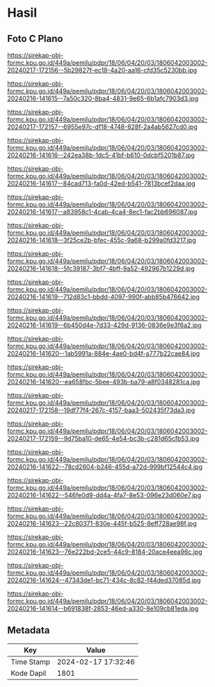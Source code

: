 # Hasil

## Foto C Plano

https://sirekap-obj-formc.kpu.go.id/449a/pemilu/pdpr/18/06/04/20/03/1806042003002-20240217-172156--5b29827f-ec18-4a20-aa16-cfd35c5230bb.jpg

https://sirekap-obj-formc.kpu.go.id/449a/pemilu/pdpr/18/06/04/20/03/1806042003002-20240216-141615--7a50c320-8ba4-4831-9e65-6b1afc7903d3.jpg

https://sirekap-obj-formc.kpu.go.id/449a/pemilu/pdpr/18/06/04/20/03/1806042003002-20240217-172157--6955e97c-df18-4748-828f-2a4ab5627cd0.jpg

https://sirekap-obj-formc.kpu.go.id/449a/pemilu/pdpr/18/06/04/20/03/1806042003002-20240216-141616--242ea38b-1dc5-41bf-b610-0dcbf5201b87.jpg

https://sirekap-obj-formc.kpu.go.id/449a/pemilu/pdpr/18/06/04/20/03/1806042003002-20240216-141617--84cad713-fa0d-42ed-b541-7813bcef2daa.jpg

https://sirekap-obj-formc.kpu.go.id/449a/pemilu/pdpr/18/06/04/20/03/1806042003002-20240216-141617--a83958c1-4cab-4ca4-8ec1-fac2bb696087.jpg

https://sirekap-obj-formc.kpu.go.id/449a/pemilu/pdpr/18/06/04/20/03/1806042003002-20240216-141618--3f25ce2b-bfec-455c-9a68-b299a0fd3217.jpg

https://sirekap-obj-formc.kpu.go.id/449a/pemilu/pdpr/18/06/04/20/03/1806042003002-20240216-141618--5fc39187-3bf7-4bff-9a52-492967b1229d.jpg

https://sirekap-obj-formc.kpu.go.id/449a/pemilu/pdpr/18/06/04/20/03/1806042003002-20240216-141619--712d83c1-bbdd-4097-990f-abb85b476642.jpg

https://sirekap-obj-formc.kpu.go.id/449a/pemilu/pdpr/18/06/04/20/03/1806042003002-20240216-141619--6b450d4e-7d33-429d-9136-0836e9e3f6a2.jpg

https://sirekap-obj-formc.kpu.go.id/449a/pemilu/pdpr/18/06/04/20/03/1806042003002-20240216-141620--1ab5991a-884e-4ae0-bd4f-a777b22cae84.jpg

https://sirekap-obj-formc.kpu.go.id/449a/pemilu/pdpr/18/06/04/20/03/1806042003002-20240216-141620--ea658fbc-5bee-493b-ba79-a8f0348281ca.jpg

https://sirekap-obj-formc.kpu.go.id/449a/pemilu/pdpr/18/06/04/20/03/1806042003002-20240217-172158--19df77f4-267c-4157-baa3-502435f73da3.jpg

https://sirekap-obj-formc.kpu.go.id/449a/pemilu/pdpr/18/06/04/20/03/1806042003002-20240217-172159--9d75ba10-de65-4e54-bc3b-c281d65cfb53.jpg

https://sirekap-obj-formc.kpu.go.id/449a/pemilu/pdpr/18/06/04/20/03/1806042003002-20240216-141622--78cd2604-b246-455d-a72d-999bf12544c4.jpg

https://sirekap-obj-formc.kpu.go.id/449a/pemilu/pdpr/18/06/04/20/03/1806042003002-20240216-141622--546fe0d9-dd4a-4fa7-8e53-096e23d060e7.jpg

https://sirekap-obj-formc.kpu.go.id/449a/pemilu/pdpr/18/06/04/20/03/1806042003002-20240216-141623--22c80371-830e-445f-b525-8eff728ae98f.jpg

https://sirekap-obj-formc.kpu.go.id/449a/pemilu/pdpr/18/06/04/20/03/1806042003002-20240216-141623--76e222bd-2ce5-44c9-8184-20ace4eea96c.jpg

https://sirekap-obj-formc.kpu.go.id/449a/pemilu/pdpr/18/06/04/20/03/1806042003002-20240216-141624--47343de1-bc71-434c-8c82-f44ded37085d.jpg

https://sirekap-obj-formc.kpu.go.id/449a/pemilu/pdpr/18/06/04/20/03/1806042003002-20240216-141614--b691838f-2853-46ed-a330-8e109cb81eda.jpg


## Metadata

| Key        | Value               |
| ---------- | ------------------- |
| Time Stamp | 2024-02-17 17:32:46 |
| Kode Dapil | 1801                |



